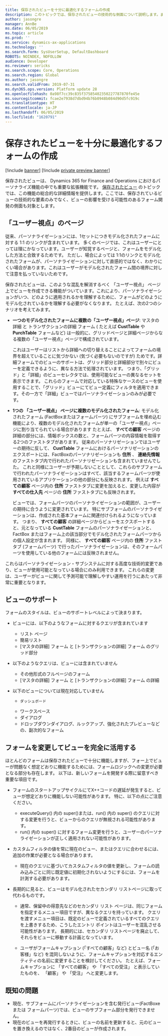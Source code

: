 ```yaml
---
title: 保存されたビューを十分に最適化するフォームの作成
description: このトピックでは、保存されたビューの技術的な側面について説明します。また、保存されたビューを使用したフォームがうまく機能するよう、フォーム開発に関する考察を記載します。
author: jasongre
manager: AnnBe
ms.date: 06/05/2019
ms.topic: article
ms.prod: ''
ms.service: dynamics-ax-applications
ms.technology: ''
ms.search.form: SysUserSetup, DefaultDashboard
ROBOTS: NOINDEX, NOFOLLOW
audience: Developer
ms.reviewer: sericks
ms.search.scope: Core, Operations
ms.search.region: Global
ms.author: jasongre
ms.search.validFrom: 2019-07-31
ms.dyn365.ops.version: Platform update 28
ms.openlocfilehash: 0a98f7cc39c835f37585402350227787870fe45e
ms.sourcegitcommit: fcae2e7938d7dbd94b76b0948b084d90d5fc919c
ms.translationtype: HT
ms.contentlocale: ja-JP
ms.lasthandoff: 06/05/2019
ms.locfileid: "1620791"
---
```

# <a name="build-forms-that-fully-optimize-saved-views"></a>保存されたビューを十分に最適化するフォームの作成

[!include [banner](../includes/banner.md)]
[!include [private preview banner](../includes/private-preview-banner.md)]



保存されたビューは、 Dynamics 365 for Finance and Operations におけるパーソナライズ機能の中でも重要な拡張機能です。 [保存されたビュー](../../fin-and-ops/get-started/saved-views.md) のトピックでは、この機能の総合的な詳細情報を提供します。ここでは、保存されているビューの技術的な要素のみでなく、ビューの影響を受ける可能性のあるフォーム開発の側面も対象とします。 

## <a name="user-perceived-pages"></a>「ユーザー視点」のページ
従来、パーソナライゼーションには、1セットにつきモデル化されたフォームに対する 1:1 のリンクが含まれています。 多くのページでは、これはユーザーにとっては理にかなっています。ユーザーが知覚するページと、フォームをモデル化した方法と合致するためです。 ただし、場合によっては 1:1のリンクとモデル化されたフォームが、パーソナライゼーションに対して直感的ではなく、わかりにくい場合があります。これはユーザーがモデル化されたフォーム間の境界に対して注意を払っていないためです。 

保存されたビューは、このような混乱を解消するべく 「ユーザー視点」 ページ上でビューを作成できる機能がついています。これにより、パーソナライゼーションがいつ、どのように適用されるかを理解するために、フォームがどのようにモデル化されているかを理解する必要がなくなります。 たとえば、次の2つのシナリオを考えてみます。  

-    **一つのモデル化されたフォームに複数の「ユーザー視点」ページ**: マスタの詳細 と トランザクションの詳細 フォーム ( たとえば **CustTable** や **PurchTable** フォームなど) は一般的に、グリッドページと詳細ページからなる複数の「ユーザー視点」ページで構成されています。 

     これはユーザーはリストから詳細への切り替えることによってフォームの境界を超えていることに気づかない (気づく必要もないのですが) ためです。詳細フォームでのビューのサポートは、グリッド部分と詳細部分で別々にビューを定義できるように、異なる方法で処理されています。 つまり、「グリッド」と「詳細」のビューセレクタでは、使用可能なビューの異なるセットを表示できます。 これらのフォームで対応している特殊なケースのビューを使用することで、「グリッド」ビューにてビュー定義にフィルタを適用できます。その一方で「詳細」ビューではパーソナライゼーションのみが必要です。

-    **1つの 「ユーザー視点」 ページに複数のモデル化されたフォーム**: モデル化されたフォーム (FactBoxまたはフォームパーツ) にサブフォームを埋め込む機能により、複数のモデル化されたフォームが単一の「ユーザー視点」ページに割り当てられている場合があります たとえば、 **すべての顧客** ページの詳細の部分には、情報ボックスの数と、フォームパーツの内容情報を取得する2つのファストタブがあります。 従来のパーソナリゼーションではユーザーの期待に反して、 **CustTable** フォームにおけるパーソナリゼーションのエクスポートには、FactBoxのパーソナリゼーションも **住所** 、 **連絡先情報** のファストタブ内で行われたパーソナリゼーションも含まれていませんでした。 これと同様にユーザーが予期しないこととして、これらのサブフォームで行われたパーソナライゼーションはすべて、該当するフォームパーツが使用されているアプリケーションの他の部分にも反映されます。 例えば **すべての顧客** ページ内の **住所** ファストタブに変更を加えると、変更した内容が **すべての仕入先** ページの **住所** ファストタブにも反映されます。

     ビューでは、フォームパーツのパーソナライゼーションの範囲が、ユーザーの期待に合うように変更されています。 特にサブフォームのパーソナライゼーションは、作成された基本フォームに関連付けられるようになっています。 つまり、 **すべての顧客** の詳細ページからビューをエクスポートすると、元となっている **CustTable** フォームのパーソナライゼーションと、FactBox またはフォーム上の該当部分でモデル化されたフォームパーツからの個人設定が含まれます。 同様に、 **すべての顧客** ページ内の **住所** ファストタブ (フォームパーツ) で行ったパーソナライゼーションは、そのフォームパーツを使用している他のフォームには反映されません。
     
これらはパーソナライゼーション・サブシステムに対する高度な技術的変更であり、ビューが使用可能となっている場合にのみ利用できます。 これらの変更は、ユーザーがビューに関して予測可能で理解しやすい運用を行うにあたって非常に重要となります。

## <a name="view-support"></a>ビューのサポート
フォームのスタイルは、ビューのサポートレベルによって決まります。 

-    ビューには、以下のようなフォームに対するクエリが含まれています
     -    リスト ページ
     -    簡易リスト
     -    [マスタの詳細] フォーム と [トランザクションの詳細] フォーム のグリッド部分

-    以下のようなクエリは、ビューには含まれていません
     -    その他形式のフルページのフォーム
     -    [マスタの詳細] フォーム と [トランザクションの詳細] フォーム の詳細

-    以下のビューについては現在対応していません
     -     ダッシュボード
     -    ワークスペース
     -    ダイアログ
     -    ドロップダウンダイアログ、ルックアップ、強化されたプレビューなどの、副次的なフォーム

## <a name="modifying-forms-to-fully-utilize-views"></a>フォームを変更してビューを完全に活用する
ほとんどのフォームは保存されたビューで十分に機能しますが、フォー上でビューが問題なく想定どおりに機能するためには、フォームロジックへの変更が必要となる部分も存在します。 以下は、新しいフォームを開発する際に留意すべき重要な項目です。

-    フォームのスタートアップサイクルにてX++コードの遅延が発生すると、ビューが想定どおりに機能しない可能性があります。 特に、以下の点にご注意ください。 
     -    executeQuery() 内の super()または、run() 内の super() のクエリに対する変更を行うと、ビューからのクエリが無視される可能性があります。  
     -    run() 内の super() に対するフォーム変更を行うと、ユーザーのパーソナライゼーションが正しく適用されない可能性があります。  

-    カスタムフィルタの値を常に現在のビュー、またはクエリに合わせるには、追加の作業が必要となる場合があります。  
     -    現在のクエリに基づいてカスタムフィルタの値を更新し、フォームの読み込みごとに同じ既定値に初期化されないようにするには、フォームを計測する必要があります。  

-    長期的に見ると、ビューはモデル化されたセカンダリ リストページに取って代わるものです。  
     -   通常、保留中の得意先などのセカンダリ リスト ページは、同じフォームを指定するメニュー項目ですが、異なるクエリを持っています。 クエリを渡すメニュー項目は、既定のビューで定義されているすべてのクエリを上書きするため、こうしたエントリ ポイントはユーザーを混乱させる可能性があります。 長期的には、セカンダリ リストページを廃止して、それらをビューに移動する計画となっています。

     -  ユーザがフォームキャプション (「すべての顧客」など) とビュー名 (「お客様」など) を混同しないように、フォームキャプションを対応するエンティティの名前に変更することを検討してください。 たとえば、フォームキャプションに 「すべての顧客」 や 「すべての受注」 と表示していたものを、 「顧客」 や 「受注」 へと変更します。 

## <a name="known-issues"></a>既知の問題
-    現在、サブフォームにパーソナライゼーションを含む発行ビュー(FactBoxe または フォームパーツ)では、ビューのサブフォーム部分を発行できません。 
-    現在のビューを再発行するときに、ビューの名前を更新すると、元のビューを置き換えるのではなく、2番目のビューが作成されます。  
